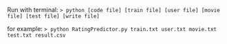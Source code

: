 Run with terminal:
`> python [code file] [train file] [user file] [movie file] [test file] [write file]`

for example:
`> python RatingPredictor.py train.txt user.txt movie.txt test.txt result.csv`
